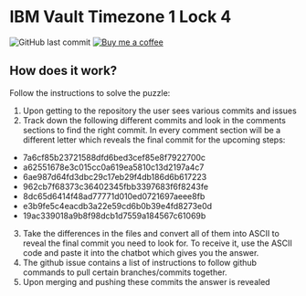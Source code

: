 # IBM Vault Timezone 1 Lock 4

![GitHub last commit](https://img.shields.io/github/last-commit/google/skia.svg)
[![Buy me a coffee](https://img.shields.io/badge/buy%20me-a%20coffee-orange.svg?style=popout)](https://www.buymeacoffee.com/3GHnDh9Ea)

## How does it work?

Follow the instructions to solve the puzzle:

1) Upon getting to the repository the user sees various commits and issues
2) Track down the following different commits and look in the comments sections to find the right commit. In every comment section will be a different letter which reveals the final commit for the upcoming steps:

- 7a6cf85b23721588dfd6bed3cef85e8f7922700c
- a62551678e3c015cc0a619ea5810c13d2197a4c7
- 6ae987d64fd3dbc29c17eb29f4db186d6b617223
- 962cb7f68373c36402345fbb3397683f6f8243fe
- 8dc65d6414f48ad77771d010ed0721697aeee8fb
- e3b9fe5c4eacdb3a22e59cd6b0b39e4fd8273e0d
- 19ac339018a9b8f98dcb1d7559a184567c61069b

3) Take the differences in the files and convert all of them into ASCII to reveal the final commit you need to look for. To receive it, use the ASCII code and paste it into the chatbot which gives you the answer.
4) The github issue contains a list of instructions to follow github commands to pull certain branches/commits together.
5) Upon merging and pushing these commits the answer is revealed
